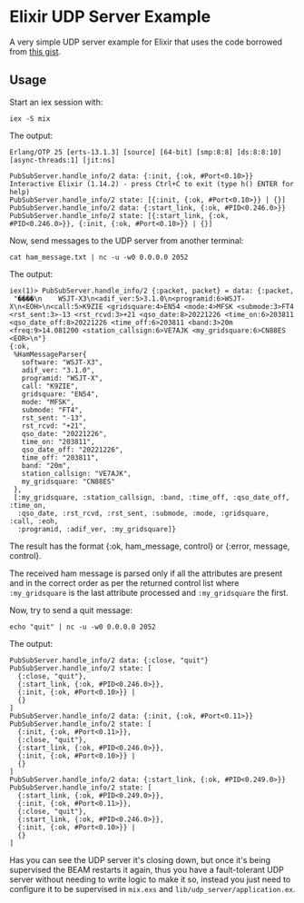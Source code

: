 # Elixir UDP Server Example

A very simple UDP server example for Elixir that uses the code borrowed from [this gist](https://gist.github.com/joshnuss/08603e11615ee0de65724be4d6335475).


## Usage

Start an iex session with:

```console
iex -S mix
```

The output:

```text
Erlang/OTP 25 [erts-13.1.3] [source] [64-bit] [smp:8:8] [ds:8:8:10] [async-threads:1] [jit:ns]

PubSubServer.handle_info/2 data: {:init, {:ok, #Port<0.10>}}
Interactive Elixir (1.14.2) - press Ctrl+C to exit (type h() ENTER for help)
PubSubServer.handle_info/2 state: [{:init, {:ok, #Port<0.10>}} | {}]
PubSubServer.handle_info/2 data: {:start_link, {:ok, #PID<0.246.0>}}
PubSubServer.handle_info/2 state: [{:start_link, {:ok, #PID<0.246.0>}}, {:init, {:ok, #Port<0.10>}} | {}]
```

Now, send messages to the UDP server from another terminal:

```console
cat ham_message.txt | nc -u -w0 0.0.0.0 2052
```

The output:

```text
iex(1)> PubSubServer.handle_info/2 {:packet, packet} = data: {:packet,
 "����\n    WSJT-X3\n<adif_ver:5>3.1.0\n<programid:6>WSJT-X\n<EOH>\n<call:5>K9ZIE <gridsquare:4>EN54 <mode:4>MFSK <submode:3>FT4 <rst_sent:3>-13 <rst_rcvd:3>+21 <qso_date:8>20221226 <time_on:6>203811 <qso_date_off:8>20221226 <time_off:6>203811 <band:3>20m <freq:9>14.081200 <station_callsign:6>VE7AJK <my_gridsquare:6>CN88ES <EOR>\n"}
{:ok,
 %HamMessageParser{
   software: "WSJT-X3",
   adif_ver: "3.1.0",
   programid: "WSJT-X",
   call: "K9ZIE",
   gridsquare: "EN54",
   mode: "MFSK",
   submode: "FT4",
   rst_sent: "-13",
   rst_rcvd: "+21",
   qso_date: "20221226",
   time_on: "203811",
   qso_date_off: "20221226",
   time_off: "203811",
   band: "20m",
   station_callsign: "VE7AJK",
   my_gridsquare: "CN88ES"
 },
 [:my_gridsquare, :station_callsign, :band, :time_off, :qso_date_off, :time_on,
  :qso_date, :rst_rcvd, :rst_sent, :submode, :mode, :gridsquare, :call, :eoh,
  :programid, :adif_ver, :my_gridsquare]}
```

The result has the format {:ok, ham_message, control} or {:error, message, control}. 

The received ham message is parsed only if all the attributes are present and in the correct order as per the returned control list where `:my_gridsquare` is the last attribute processed and `:my_gridsquare` the first.

Now, try to send a quit message:

```console
echo "quit" | nc -u -w0 0.0.0.0 2052
```

The output:

```text
PubSubServer.handle_info/2 data: {:close, "quit"}
PubSubServer.handle_info/2 state: [
  {:close, "quit"},
  {:start_link, {:ok, #PID<0.246.0>}},
  {:init, {:ok, #Port<0.10>}} |
  {}
]
PubSubServer.handle_info/2 data: {:init, {:ok, #Port<0.11>}}
PubSubServer.handle_info/2 state: [
  {:init, {:ok, #Port<0.11>}},
  {:close, "quit"},
  {:start_link, {:ok, #PID<0.246.0>}},
  {:init, {:ok, #Port<0.10>}} |
  {}
]
PubSubServer.handle_info/2 data: {:start_link, {:ok, #PID<0.249.0>}}
PubSubServer.handle_info/2 state: [
  {:start_link, {:ok, #PID<0.249.0>}},
  {:init, {:ok, #Port<0.11>}},
  {:close, "quit"},
  {:start_link, {:ok, #PID<0.246.0>}},
  {:init, {:ok, #Port<0.10>}} |
  {}
]
```

Has you can see the UDP server it's closing down, but once it's being supervised the BEAM restarts it again, thus you have a fault-tolerant UDP server without needing to write logic to make it so, instead you just need to configure it to be supervised in `mix.exs` and `lib/udp_server/application.ex`.
